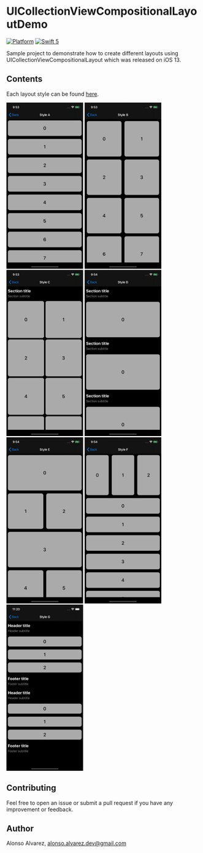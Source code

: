 # UICollectionViewCompositionalLayoutDemo

[![Platform](https://img.shields.io/badge/platform-iOS_13-yellow.svg)]()
[![Swift 5](https://img.shields.io/badge/Swift-5-orange.svg?style=flat)](https://developer.apple.com/swift/)

Sample project to demonstrate how to create different layouts using UICollectionViewCompositionalLayout which was released on iOS 13.

## Contents

Each layout style can be found [here](https://github.com/DeluxeAlonso/UICollectionViewCompositionalLayoutDemo/tree/development/UICollectionViewCompositionalLayoutDemo/CompositionalLayouts).

<img src="Screenshots/StyleA.png" width=200 height=433> <img src="Screenshots/StyleB.png" width=200 height=433>
<img src="Screenshots/StyleC.png" width=200 height=433> <img src="Screenshots/StyleD.png" width=200 height=433>
<img src="Screenshots/StyleE.png" width=200 height=433> <img src="Screenshots/StyleF.png" width=200 height=433>
<img src="Screenshots/StyleG.png" width=200 height=433>

## Contributing

Feel free to open an issue or submit a pull request if you have any improvement or feedback.

## Author

Alonso Alvarez, alonso.alvarez.dev@gmail.com

